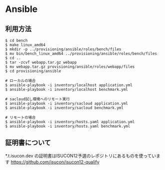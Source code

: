 # Ansible

## 利用方法

```
$ cd bench
$ make linux_amd64
$ mkdir -p ../provisioning/ansible/roles/bench/files
$ mv bin/bench_linux_amd64 ../provisioning/ansible/roles/bench/files
$ cd ..
$ tar -zcvf webapp.tar.gz webapp
$ mv webapp.tar.gz provisioning/ansible/roles/webapp/files
$ cd provisioning/ansible

# ローカルの場合
$ ansible-playbook -i inventory/localhost application.yml
$ ansible-playbook -i inventory/localhost benchmark.yml

# sacloud試し環境へのリモート実行
$ ansible-playbook -i inventory/sacloud application.yml
$ ansible-playbook -i inventory/sacloud benchmark.yml

# リモートの場合
$ ansible-playbook -i inventory/hosts.yaml application.yml
$ ansible-playbook -i inventory/hosts.yaml benchmark.yml
```

## 証明書について

*.t.isucon.dev の証明書はISUCON12予選のレポジトリにあるものを使っています
https://github.com/isucon/isucon12-qualify